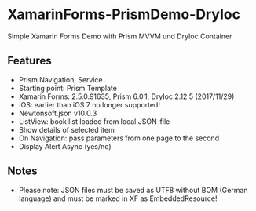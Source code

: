 # XamarinForms-PrismDemo-DryIoc

Simple Xamarin Forms Demo with Prism MVVM und DryIoc Container

## Features
* Prism Navigation, Service
* Starting point: Prism Template
* Xamarin Forms: 2.5.0.91635, Prism 6.0.1, DryIoc 2.12.5  (2017/11/29)
* iOS: earlier than iOS 7 no longer supported!
* Newtonsoft.json v10.0.3
* ListView: book list loaded from local JSON-file
* Show details of selected item
* On Navigation: pass parameters from one page to the second
* Display Alert Async (yes/no)

## Notes
* Please note: JSON files must be saved as UTF8 without BOM (German language) and must be marked in XF as EmbeddedResource!
